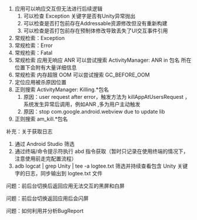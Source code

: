 1. 应用可以响应交互但无法进行后续逻辑
   1. 可以检查 Exception 关键字是否有Unity异常抛出
   2. 可以检查是否打包前存在Addressable资源修改但没有重新构建
   3. 可以检查是否打包前存在预制体修改导致丢失了UI交互事件引用
2. 常规检索：Exception
3. 常规检索：Error
4. 常规检索：Fatal
5. 常规检索 应用无响应 ANR
   可以尝试搜索 ActivityManager: ANR in 包名
   所在位置下会附有大量详细信息
6. 常规检索 内存超限 OOM
   可以尝试搜索 GC_BEFORE_OOM
7. 定位应用被杀原因位置
8. 正则搜索 ActivityManager: Killing.*包名
   1. 原因：user request after error，触发方法为 killAppAtUsersRequest ，系统发生异常后调用，例如ANR ,多为用户主动触发
   2. 原因：stop com.google.android.webview due to update lib
9. 正则搜索 am_kill.*包名

补充：关于获取日志
1. 通过 Android Studio 筛选
2. 通过终端/命令提示符执行 abd 指令获取（暂时只记录在使用终端的情况下，注意使用前走完配置流程）
3. adb logcat | grep Unity | tee -a logtee.txt
   筛选并持续查看包含 Unity 关键字的日志，同步输出到 logtee.txt 文件

问题：前后台切换后返回应用无法交互的黑屏和白屏

问题：前后台切换返回应用后会闪屏

问题：如何利用并分析BugReport
